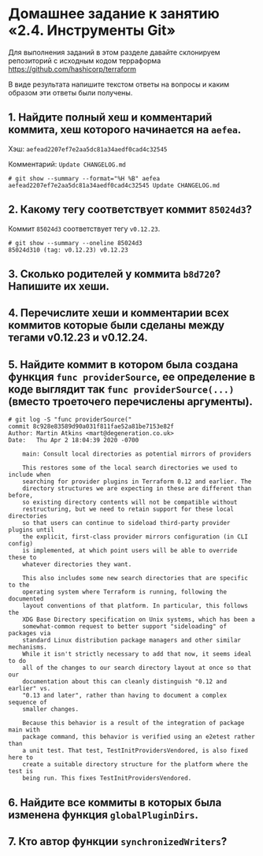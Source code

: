 # Домашнее задание к занятию «2.4. Инструменты Git»

Для выполнения заданий в этом разделе давайте склонируем репозиторий с исходным кодом 
терраформа https://github.com/hashicorp/terraform 

В виде результата напишите текстом ответы на вопросы и каким образом эти ответы были получены. 

## 1. Найдите полный хеш и комментарий коммита, хеш которого начинается на `aefea`.

Хэш: `aefead2207ef7e2aa5dc81a34aedf0cad4c32545`

Комментарий: `Update CHANGELOG.md`

```
# git show --summary --format="%H %B" aefea
aefead2207ef7e2aa5dc81a34aedf0cad4c32545 Update CHANGELOG.md
```

## 2. Какому тегу соответствует коммит `85024d3`?

Коммит `85024d3` соответствует тегу `v0.12.23`.

```
# git show --summary --oneline 85024d3
85024d310 (tag: v0.12.23) v0.12.23
```

## 3. Сколько родителей у коммита `b8d720`? Напишите их хеши.
## 4. Перечислите хеши и комментарии всех коммитов которые были сделаны между тегами v0.12.23 и v0.12.24.
## 5. Найдите коммит в котором была создана функция `func providerSource`, ее определение в коде выглядит так `func providerSource(...)` (вместо троеточего перечислены аргументы).
```
# git log -S "func providerSource("
commit 8c928e83589d90a031f811fae52a81be7153e82f
Author: Martin Atkins <mart@degeneration.co.uk>
Date:   Thu Apr 2 18:04:39 2020 -0700

    main: Consult local directories as potential mirrors of providers
    
    This restores some of the local search directories we used to include when
    searching for provider plugins in Terraform 0.12 and earlier. The
    directory structures we are expecting in these are different than before,
    so existing directory contents will not be compatible without
    restructuring, but we need to retain support for these local directories
    so that users can continue to sideload third-party provider plugins until
    the explicit, first-class provider mirrors configuration (in CLI config)
    is implemented, at which point users will be able to override these to
    whatever directories they want.
    
    This also includes some new search directories that are specific to the
    operating system where Terraform is running, following the documented
    layout conventions of that platform. In particular, this follows the
    XDG Base Directory specification on Unix systems, which has been a
    somewhat-common request to better support "sideloading" of packages via
    standard Linux distribution package managers and other similar mechanisms.
    While it isn't strictly necessary to add that now, it seems ideal to do
    all of the changes to our search directory layout at once so that our
    documentation about this can cleanly distinguish "0.12 and earlier" vs.
    "0.13 and later", rather than having to document a complex sequence of
    smaller changes.
    
    Because this behavior is a result of the integration of package main with
    package command, this behavior is verified using an e2etest rather than
    a unit test. That test, TestInitProvidersVendored, is also fixed here to
    create a suitable directory structure for the platform where the test is
    being run. This fixes TestInitProvidersVendored.

```

## 6. Найдите все коммиты в которых была изменена функция `globalPluginDirs`.
## 7. Кто автор функции `synchronizedWriters`?

